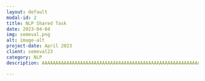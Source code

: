 ```yaml
---
layout: default
modal-id: 2
title: NLP Shared Task
date: 2023-04-04
img: semeval.png
alt: image-alt
project-date: April 2023
client: semeval23
category: NLP
description: AAAAAAAAAAAAAAAAAAAAAAAAAAAAAAAAAAAAAAAAAAAAAAAAAAAAAAAAAAAAAAAa

---
```

